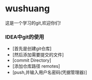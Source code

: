 # wushuang
这是一个学习的git,欢迎你们!
### IDEA中git的使用
* [首先是创建git仓库]
* [然后添加需要提交的文件]
* [commit Directory]
* [添加仓库路径 remotes]
* [push,并输入用户名密码(凭据管理器)] 
